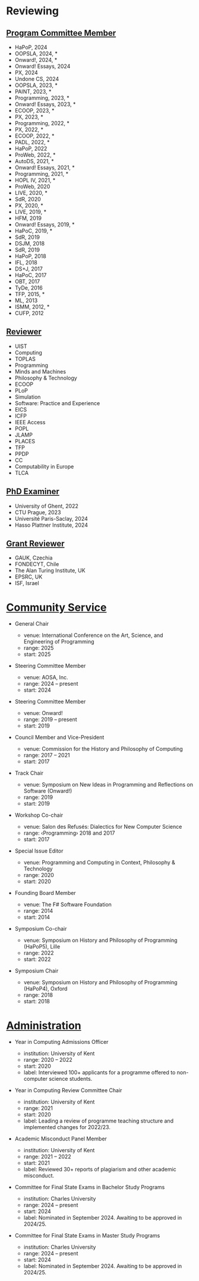 # Reviewing

## [Program Committee Member](#pc)

* HaPoP, 2024
* OOPSLA, 2024, *
* Onward!, 2024, *
* Onward! Essays, 2024
* PX, 2024
* Undone CS, 2024
* OOPSLA, 2023, *
* PAINT, 2023, *
* Programming, 2023, *
* Onward! Essays, 2023, *
* ECOOP, 2023, *
* PX, 2023, *
* Programming, 2022, *
* PX, 2022, *
* ECOOP, 2022, *
* PADL, 2022, *
* HaPoP, 2022
* ProWeb, 2022, *
* AutoDS, 2021, *
* Onward! Essays, 2021, *
* Programming, 2021, *
* HOPL IV, 2021, *
* ProWeb, 2020
* LIVE, 2020, *
* SdR, 2020
* PX, 2020, *
* LIVE, 2019, *
* HFM, 2019
* Onward! Essays, 2019, *
* HaPoC, 2019, *
* SdR, 2019
* DSJM, 2018
* SdR, 2019
* HaPoP, 2018
* IFL, 2018
* DS+J, 2017
* HaPoC, 2017
* OBT, 2017
* TyDe, 2016
* TFP, 2015, *
* ML, 2013
* ISMM, 2012, *
* CUFP, 2012
  
## [Reviewer](#reviewer)

* UIST
* Computing
* TOPLAS
* Programming
* Minds and Machines
* Philosophy & Technology
* ECOOP
* PLoP
* Simulation
* Software: Practice and Experience
* EICS
* ICFP
* IEEE Access
* POPL
* JLAMP 
* PLACES
* TFP 
* PPDP
* CC
* Computability in Europe  
* TLCA

## [PhD Examiner](#phd)

* University of Ghent, 2022
* CTU Prague, 2023
* Université Paris-Saclay, 2024
* Hasso Plattner Institute, 2024

## [Grant Reviewer](#grant)

* GAUK, Czechia
* FONDECYT, Chile
* The&nbsp;Alan&nbsp;Turing&nbsp;Institute, UK
* EPSRC, UK
* ISF, Israel

# [Community Service](#service)

* General Chair
  - venue: International Conference on the Art, Science, and Engineering of Programming 
  - range: 2025
  - start: 2025

* Steering Committee Member
  - venue: AOSA, Inc. 
  - range: 2024 – present
  - start: 2024

* Steering Committee Member
  - venue: Onward! 
  - range: 2019 – present
  - start: 2019

* Council Member and Vice-President
  - venue: Commission for the History and Philosophy of Computing
  - range: 2017 – 2021
  - start: 2017

* Track Chair
  - venue: Symposium on New Ideas in Programming and Reflections on Software (Onward!)
  - range: 2019
  - start: 2019

* Workshop Co-chair
  - venue: Salon des Refusés: Dialectics for New Computer Science
  - range: ‹Programming› 2018 and 2017
  - start: 2017

* Special Issue Editor
  - venue: Programming and Computing in Context, Philosophy & Technology
  - range: 2020
  - start: 2020

* Founding Board Member
  - venue: The F# Software Foundation
  - range: 2014
  - start: 2014

* Symposium Co-chair
  - venue: Symposium on History and Philosophy of Programming (HaPoP5), Lille
  - range: 2022
  - start: 2022

* Symposium Chair
  - venue: Symposium on History and Philosophy of Programming (HaPoP4), Oxford
  - range: 2018
  - start: 2018

# [Administration](#admin)

* Year in Computing Admissions Officer
  - institution: University of Kent
  - range: 2020 – 2022
  - start: 2020
  - label: Interviewed 100+ applicants for a programme offered to non-computer science students.

* Year in Computing Review Committee Chair
  - institution: University of Kent
  - range: 2021
  - start: 2020
  - label: Leading a review of programme teaching structure and implemented changes for 2022/23.

* Academic Misconduct Panel Member
  - institution: University of Kent
  - range: 2021 – 2022
  - start: 2021
  - label: Reviewed 30+ reports of plagiarism and other academic misconduct.

* Committee for Final State Exams in Bachelor Study Programs
  - institution: Charles University
  - range: 2024 – present
  - start: 2024
  - label: Nominated in September 2024. Awaiting to be approved in 2024/25.

* Committee for Final State Exams in Master Study Programs
  - institution: Charles University
  - range: 2024 – present
  - start: 2024
  - label: Nominated in September 2024. Awaiting to be approved in 2024/25.
